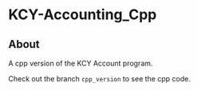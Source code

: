 # KCY-Accounting_Cpp

## About
A cpp version of the KCY Account program.

Check out the branch `cpp_version` to see the cpp code.
